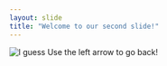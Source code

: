 ```yaml
---
layout: slide
title: "Welcome to our second slide!"
---
```

![I guess](https://i.kym-cdn.com/photos/images/facebook/001/365/753/94c.jpg)
Use the left arrow to go back!

